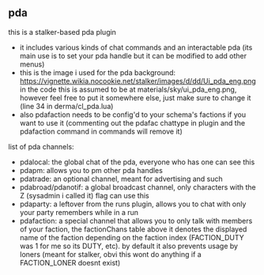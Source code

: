 ## pda
this is a stalker-based pda plugin
- it includes various kinds of chat commands and an interactable pda (its main use is to set your pda handle but it can be modified to add other menus)
- this is the image i used for the pda background: https://vignette.wikia.nocookie.net/stalker/images/d/dd/Ui_pda_eng.png 
in the code this is assumed to be at materials/sky/ui_pda_eng.png, however feel free to put it somewhere else, just make sure to change it (line 34 in derma/cl_pda.lua)
- also pdafaction needs to be config'd to your schema's factions if you want to use it (commenting out the pdafac chattype in plugin and the pdafaction command in commands will remove it)

list of pda channels:
- pdalocal: the global chat of the pda, everyone who has one can see this
- pdapm: allows you to pm other pda handles
- pdatrade: an optional channel, meant for advertising and such
- pdabroad/pdanotif: a global broadcast channel, only characters with the Z (sysadmin i called it) flag can use this
- pdaparty: a leftover from the runs plugin, allows you to chat with only your party remembers while in a run
- pdafaction: a special channel that allows you to only talk with members of your faction, the factionChans table above it denotes the displayed name of the faction depending on the faction index (FACTION_DUTY was 1 for me so its DUTY, etc). by default it also prevents usage by loners (meant for stalker, obvi this wont do anything if a FACTION_LONER doesnt exist)